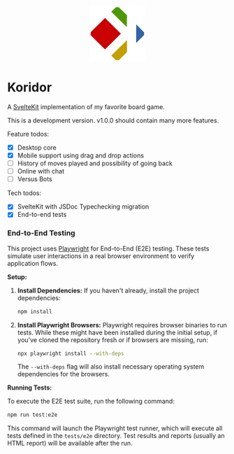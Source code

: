 <p align="center">
  <a href="https://koridor.cc" target="_blank" rel="noopener noreferrer">
    <img src="static/koridor.svg" width="128" alt="Koridor logo">
  </a>
</p>

# Koridor

A [SvelteKit](https://kit.svelte.dev) implementation of my favorite board game.

This is a development version. v1.0.0 should contain many more features.

Feature todos:

- [x] Desktop core
- [x] Mobile support using drag and drop actions
- [ ] History of moves played and possibility of going back
- [ ] Online with chat
- [ ] Versus Bots

Tech todos:

- [x] SvelteKit with JSDoc Typechecking migration
- [x] End-to-end tests

### End-to-End Testing

This project uses [Playwright](https://playwright.dev/) for End-to-End (E2E) testing. These tests simulate user interactions in a real browser environment to verify application flows.

**Setup:**

1.  **Install Dependencies:** If you haven't already, install the project dependencies:
    ```bash
    npm install
    ```

2.  **Install Playwright Browsers:** Playwright requires browser binaries to run tests. While these might have been installed during the initial setup, if you've cloned the repository fresh or if browsers are missing, run:
    ```bash
    npx playwright install --with-deps
    ```
    The `--with-deps` flag will also install necessary operating system dependencies for the browsers.

**Running Tests:**

To execute the E2E test suite, run the following command:

```bash
npm run test:e2e
```

This command will launch the Playwright test runner, which will execute all tests defined in the `tests/e2e` directory. Test results and reports (usually an HTML report) will be available after the run.
